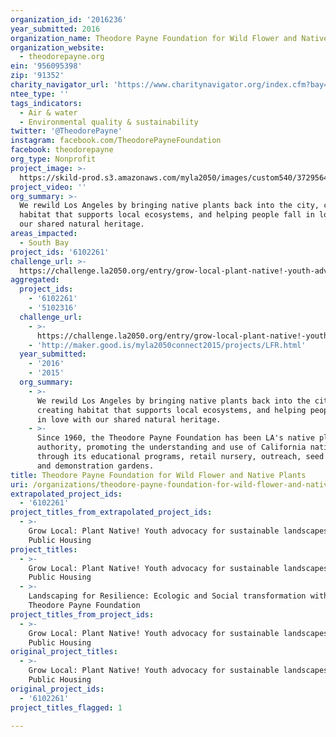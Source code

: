 ```yaml
---
organization_id: '2016236'
year_submitted: 2016
organization_name: Theodore Payne Foundation for Wild Flower and Native Plants
organization_website:
  - theodorepayne.org
ein: '956095398'
zip: '91352'
charity_navigator_url: 'https://www.charitynavigator.org/index.cfm?bay=search.profile&ein=956095398'
ntee_type: ''
tags_indicators:
  - Air & water
  - Environmental quality & sustainability
twitter: '@TheodorePayne'
instagram: facebook.com/TheodorePayneFoundation
facebook: theodorepayne
org_type: Nonprofit
project_image: >-
  https://skild-prod.s3.amazonaws.com/myla2050/images/custom540/3729564165741-team89.jpg
project_video: ''
org_summary: >-
  We rewild Los Angeles by bringing native plants back into the city, creating
  habitat that supports local ecosystems, and helping people fall in love with
  our shared natural heritage.
areas_impacted:
  - South Bay
project_ids: '6102261'
challenge_url: >-
  https://challenge.la2050.org/entry/grow-local-plant-native!-youth-advocacy-for-sustainable-landscapes-at-la-public-housing
aggregated:
  project_ids:
    - '6102261'
    - '5102316'
  challenge_url:
    - >-
      https://challenge.la2050.org/entry/grow-local-plant-native!-youth-advocacy-for-sustainable-landscapes-at-la-public-housing
    - 'http://maker.good.is/myla2050connect2015/projects/LFR.html'
  year_submitted:
    - '2016'
    - '2015'
  org_summary:
    - >-
      We rewild Los Angeles by bringing native plants back into the city,
      creating habitat that supports local ecosystems, and helping people fall
      in love with our shared natural heritage.
    - >-
      Since 1960, the Theodore Payne Foundation has been LA's native plant
      authority, promoting the understanding and use of California native plants
      through its educational programs, retail nursery, outreach, seed program,
      and demonstration gardens.
title: Theodore Payne Foundation for Wild Flower and Native Plants
uri: /organizations/theodore-payne-foundation-for-wild-flower-and-native-plants/
extrapolated_project_ids:
  - '6102261'
project_titles_from_extrapolated_project_ids:
  - >-
    Grow Local: Plant Native! Youth advocacy for sustainable landscapes at LA
    Public Housing
project_titles:
  - >-
    Grow Local: Plant Native! Youth advocacy for sustainable landscapes at LA
    Public Housing
  - >-
    Landscaping for Resilience: Ecologic and Social transformation with the
    Theodore Payne Foundation
project_titles_from_project_ids:
  - >-
    Grow Local: Plant Native! Youth advocacy for sustainable landscapes at LA
    Public Housing
original_project_titles:
  - >-
    Grow Local: Plant Native! Youth advocacy for sustainable landscapes at LA
    Public Housing 
original_project_ids:
  - '6102261'
project_titles_flagged: 1

---
```

